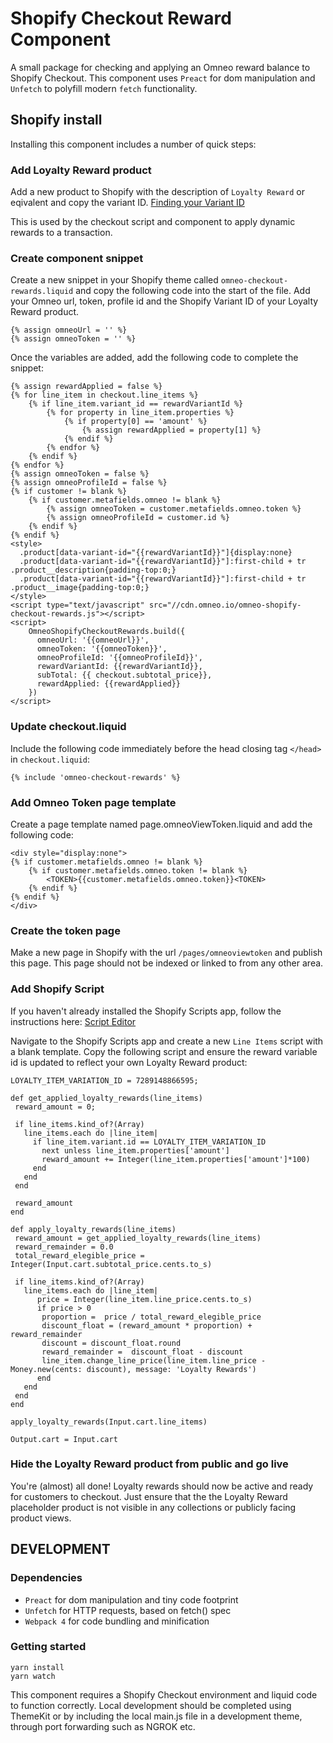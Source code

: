 # Shopify Checkout Reward Component
A small package for checking and applying an Omneo reward balance to Shopify Checkout. This component uses `Preact` for dom manipulation and `Unfetch` to polyfill modern `fetch` functionality.

## Shopify install
Installing this component includes a number of quick steps:

### Add Loyalty Reward product
Add a new product to Shopify with the description of `Loyalty Reward` or eqivalent and copy the variant ID. [Finding your Variant ID](https://help.shopify.com/themes/customization/products/variants/find-variant-id)

This is used by the checkout script and component to apply dynamic rewards to a transaction.

### Create component snippet
Create a new snippet in your Shopify theme called `omneo-checkout-rewards.liquid` and copy the following code into the start of the file. Add your Omneo url, token, profile id and the Shopify Variant ID of your Loyalty Reward product.
```
{% assign omneoUrl = '' %}
{% assign omneoToken = '' %}
```
Once the variables are added, add the following code to complete the snippet:
```
{% assign rewardApplied = false %}
{% for line_item in checkout.line_items %}
  	{% if line_item.variant_id == rewardVariantId %}
		{% for property in line_item.properties %}
			{% if property[0] == 'amount' %}
				{% assign rewardApplied = property[1] %}
			{% endif %}
		{% endfor %}
    {% endif %}
{% endfor %}
{% assign omneoToken = false %}
{% assign omneoProfileId = false %}
{% if customer != blank %}
	{% if customer.metafields.omneo != blank %}
		{% assign omneoToken = customer.metafields.omneo.token %}
		{% assign omneoProfileId = customer.id %}
	{% endif %}
{% endif %}
<style>
  .product[data-variant-id="{{rewardVariantId}}"]{display:none}
  .product[data-variant-id="{{rewardVariantId}}"]:first-child + tr .product__description{padding-top:0;}
  .product[data-variant-id="{{rewardVariantId}}"]:first-child + tr .product__image{padding-top:0;}
</style>
<script type="text/javascript" src="//cdn.omneo.io/omneo-shopify-checkout-rewards.js"></script>
<script>
	OmneoShopifyCheckoutRewards.build({
      omneoUrl: '{{omneoUrl}}',
      omneoToken: '{{omneoToken}}',
      omneoProfileId: '{{omneoProfileId}}',
      rewardVariantId: {{rewardVariantId}},
      subTotal: {{ checkout.subtotal_price}},
      rewardApplied: {{rewardApplied}}
    })    
</script>
```

### Update checkout.liquid
Include the following code immediately before the head closing tag `</head>` in `checkout.liquid`:
```
{% include 'omneo-checkout-rewards' %}
```

### Add Omneo Token page template
Create a page template named page.omneoViewToken.liquid and add the following code:
```
<div style="display:none">
{% if customer.metafields.omneo != blank %}
	{% if customer.metafields.omneo.token != blank %}
  		<TOKEN>{{customer.metafields.omneo.token}}<TOKEN>
	{% endif %}
{% endif %}
</div>
```

### Create the token page
Make a new page in Shopify with the url `/pages/omneoviewtoken` and publish this page. This page should not be indexed or linked to from any other area.

### Add Shopify Script
If you haven't already installed the Shopify Scripts app, follow the instructions here: [Script Editor](https://apps.shopify.com/script-editor)

Navigate to the Shopify Scripts app and create a new `Line Items` script with a blank template. Copy the following script and ensure the reward variable id is updated to reflect your own Loyalty Reward product:

```
LOYALTY_ITEM_VARIATION_ID = 7289148866595;

def get_applied_loyalty_rewards(line_items)
 reward_amount = 0;

 if line_items.kind_of?(Array)
   line_items.each do |line_item|
     if line_item.variant.id == LOYALTY_ITEM_VARIATION_ID
       next unless line_item.properties['amount']
       reward_amount += Integer(line_item.properties['amount']*100)
     end
   end
 end

 reward_amount
end

def apply_loyalty_rewards(line_items)
 reward_amount = get_applied_loyalty_rewards(line_items)
 reward_remainder = 0.0
 total_reward_elegible_price = Integer(Input.cart.subtotal_price.cents.to_s)

 if line_items.kind_of?(Array)
   line_items.each do |line_item|
      price = Integer(line_item.line_price.cents.to_s)
      if price > 0
       proportion =  price / total_reward_elegible_price
       discount_float = (reward_amount * proportion) + reward_remainder
       discount = discount_float.round
       reward_remainder =  discount_float - discount
       line_item.change_line_price(line_item.line_price - Money.new(cents: discount), message: 'Loyalty Rewards')
      end
   end
 end
end

apply_loyalty_rewards(Input.cart.line_items)

Output.cart = Input.cart
```

### Hide the Loyalty Reward product from public and go live
You're (almost) all done! Loyalty rewards should now be active and ready for customers to checkout. Just ensure that the the Loyalty Reward placeholder product is not visible in any collections or publicly facing product views.

## DEVELOPMENT
### Dependencies
* `Preact` for dom manipulation and tiny code footprint
* `Unfetch` for HTTP requests, based on fetch() spec
* `Webpack 4` for code bundling and minification

### Getting started
```
yarn install
yarn watch
```
This component requires a Shopify Checkout environment and liquid code to function correctly. Local development should be completed using ThemeKit or by including the local main.js file in a development theme, through port forwarding such as NGROK etc.



